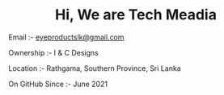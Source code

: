 

<h1 align="center"> Hi, <b>We are Tech Meadia</B></h1></center>

         

         
Email :- eyeproductslk@gmail.com
<p>Ownership :-  I & C Designs </P>
<p>Location :- Rathgama, Southern Province, Sri Lanka</P>
<p>On GitHub Since :- June 2021</P>
</div>
</div>
</div>
</div>
</div>


<!---
Tech Meadia is a ✨ special ✨ repository because its `README.md` (this file) appears on your GitHub profile.
You can click the Preview link to take a look at your changes.
--->
